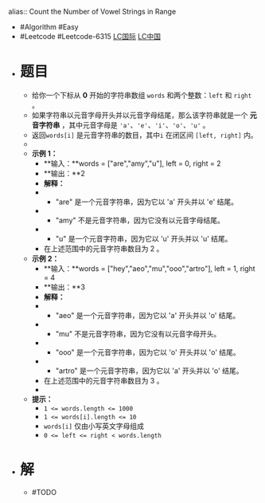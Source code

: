alias:: Count the Number of Vowel Strings in Range

- #Algorithm #Easy
- #Leetcode #Leetcode-6315 [LC国际](https://leetcode.com/problems/count-the-number-of-vowel-strings-in-range/) [LC中国](https://leetcode.cn/problems/count-the-number-of-vowel-strings-in-range/)
- # 题目
	- 给你一个下标从 **0** 开始的字符串数组 `words` 和两个整数：`left` 和 `right` 。
	- 如果字符串以元音字母开头并以元音字母结尾，那么该字符串就是一个 **元音字符串** ，其中元音字母是 `'a'`、`'e'`、`'i'`、`'o'`、`'u'` 。
	- 返回`words[i]` 是元音字符串的数目，其中`i` 在闭区间 `[left, right]` 内。
	-
	- **示例 1：**
		- **输入：**words = ["are","amy","u"], left = 0, right = 2
		- **输出：**2
		- **解释：**
		- - "are" 是一个元音字符串，因为它以 'a' 开头并以 'e' 结尾。
		- - "amy" 不是元音字符串，因为它没有以元音字母结尾。
		- - "u" 是一个元音字符串，因为它以 'u' 开头并以 'u' 结尾。
		- 在上述范围中的元音字符串数目为 2 。
	- **示例 2：**
		- **输入：**words = ["hey","aeo","mu","ooo","artro"], left = 1, right = 4
		- **输出：**3
		- **解释：**
		- - "aeo" 是一个元音字符串，因为它以 'a' 开头并以 'o' 结尾。
		- - "mu" 不是元音字符串，因为它没有以元音字母开头。
		- - "ooo" 是一个元音字符串，因为它以 'o' 开头并以 'o' 结尾。
		- - "artro" 是一个元音字符串，因为它以 'a' 开头并以 'o' 结尾。
		- 在上述范围中的元音字符串数目为 3 。
		-
	- **提示：**
		- `1 <= words.length <= 1000`
		- `1 <= words[i].length <= 10`
		- `words[i]` 仅由小写英文字母组成
		- `0 <= left <= right < words.length`
- # 解
	- #TODO